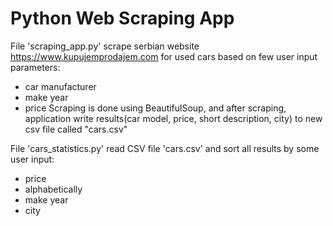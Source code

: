 # Python Web Scraping App
File 'scraping_app.py' scrape serbian website https://www.kupujemprodajem.com for used cars based on few user input parameters:
  - car manufacturer
  - make year
  - price
Scraping is done using BeautifulSoup, and after scraping, application write results(car model, price, short description, city) to new csv file called "cars.csv"

File 'cars_statistics.py' read CSV file 'cars.csv' and sort all results by some user input:
  - price
  - alphabetically
  - make year
  - city
